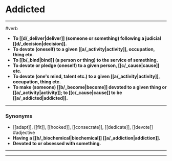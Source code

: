 # Addicted
---
#verb
- **To [[d/_deliver|deliver]] (someone or something) following a judicial [[d/_decision|decision]].**
- **To devote (oneself) to a given [[a/_activity|activity]], occupation, thing etc.**
- **To [[b/_bind|bind]] (a person or thing) to the service of something.**
- **To devote or pledge (oneself) to a given person, [[c/_cause|cause]] etc.**
- **To devote (one's mind, talent etc.) to a given [[a/_activity|activity]], occupation, thing etc.**
- **To make (someone) [[b/_become|become]] devoted to a given thing or [[a/_activity|activity]]; to [[c/_cause|cause]] to be [[a/_addicted|addicted]].**
---
### Synonyms
- [[adapt]], [[fit]], [[hooked]], [[consecrate]], [[dedicate]], [[devote]]
#adjective
- **Having a [[b/_biochemical|biochemical]] [[a/_addiction|addiction]].**
- **Devoted to or obsessed with something.**
---
---
